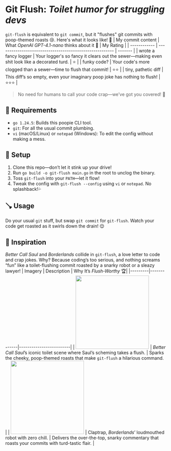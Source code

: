 # Git Flush: *Toilet humor for struggling devs*
`git-flush` is equivalent to `git commit`, but it "flushes" git commits with poop-themed roasts 😢. Here's what it looks like! 💨
| My commit content  | What *OpenAI GPT-4.1-nano* thinks about it 💩                  | My Rating |
| ------------ | -------------------------------------------------------- | ------- |
| wrote a fancy logger | Your logger's so fancy it clears out the sewer—making even shit look like a decorated turd.         | ⭐   |
| funky code? | Your code's more clogged than a sewer—time to flush that commit! | ⭐⭐   |
| tiny, pathetic diff  | This diff’s so empty, even your imaginary poop joke has nothing to flush!     | ⭐⭐⭐   |

> No need for humans to call your code crap—we’ve got you covered! 😤

## 💩 Requirements
- `go 1.24.5`: Builds this poopie CLI tool.
- `git`: For all the usual commit plumbing.
- `vi` (macOS/Linux) or `notepad` (Windows): To edit the config without making a mess.

## 🚿 Setup
1. Clone this repo—don’t let it stink up your drive!
2. Run `go build -o git-flush main.go` in the root to unclog the binary.
3. Toss `git-flush` into your `PATH`—let it flow!
4. Tweak the config with `git-flush --config` using `vi` or `notepad`. No splashback!💦

## 🪠 Usage
Do your usual `git` stuff, but swap `git commit` for `git-flush`. Watch your code get roasted as it swirls down the drain! 😌

## 🚽 Inspiration
*Better Call Saul* and *Borderlands* collide in `git-flush`, a love letter to code and crap jokes. Why? Because coding’s too serious, and nothing screams “fun” like a toilet-flushing commit roasted by a snarky robot or a sleazy lawyer!
| Imagery | Description | Why It’s *Flush-Worthy* 🏆|
|---------|-------------|-------------------------|
| <img src="https://github.com/user-attachments/assets/91263629-7b55-4ff5-9a21-14259c72cda2" width="230"/> | *Better Call Saul*’s iconic toilet scene where Saul’s scheming takes a flush. | Sparks the cheeky, poop-themed roasts that make `git-flush` a hilarious command. |
| <img src="https://github.com/user-attachments/assets/2c722453-b4ec-43cd-92eb-c23fb3675b4b" width="230"/> | Claptrap, *Borderlands*’ loudmouthed robot with zero chill. | Delivers the over-the-top, snarky commentary that roasts your commits with turd-tastic flair. |
